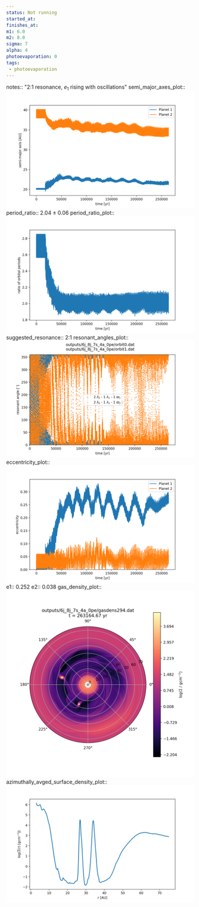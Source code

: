 ```yaml
---
status: Not running
started_at:
finishes_at:
m1: 6.0
m2: 8.0
sigma: 7
alpha: 4
photoevaporation: 0
tags:
 - photoevaporation
---
```


notes:: "2:1 resonance, $e_1$ rising with oscillations"
semi_major_axes_plot:: ![semi_major_axes_6j_8j_7s_4a_0pe.png](plots/semi_major_axes/semi_major_axes_6j_8j_7s_4a_0pe.png)
period_ratio:: 2.04 ± 0.06
period_ratio_plot:: ![period_ratio_6j_8j_7s_4a_0pe.png](plots/period_ratio/period_ratio_6j_8j_7s_4a_0pe.png)
suggested_resonance:: 2:1
resonant_angles_plot:: ![resonant_angles_6j_8j_7s_4a_0pe.png](plots/resonant_angles/resonant_angles_6j_8j_7s_4a_0pe.png)
eccentricity_plot:: ![eccentricity_6j_8j_7s_4a_0pe.png](plots/eccentricity/eccentricity_6j_8j_7s_4a_0pe.png)
e1:: 0.252
e2:: 0.038
gas_density_plot:: ![gas_density_6j_8j_7s_4a_0pe.png](plots/gas_density/gas_density_6j_8j_7s_4a_0pe.png)
azimuthally_avged_surface_density_plot:: ![azimuthally_avged_surface_density_6j_8j_7s_4a_0pe.png](plots/azimuthally_avged_surface_density/azimuthally_avged_surface_density_6j_8j_7s_4a_0pe.png)
